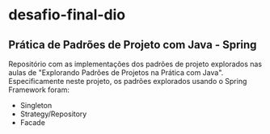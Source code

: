 # desafio-final-dio
## Prática de Padrões de Projeto com Java - Spring
Repositório com as implementações dos padrões de projeto explorados nas aulas de "Explorando Padrões de Projetos na Prática com Java". Especificamente neste projeto, os padrões explorados usando o Spring Framework foram:

- Singleton
- Strategy/Repository
- Facade

